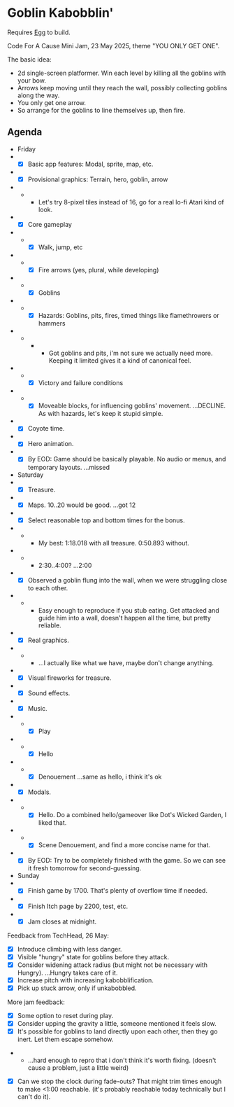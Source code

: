 # Goblin Kabobblin'

Requires [Egg](https://github.com/aksommerville/egg) to build.

Code For A Cause Mini Jam, 23 May 2025, theme "YOU ONLY GET ONE".

The basic idea:
- 2d single-screen platformer. Win each level by killing all the goblins with your bow.
- Arrows keep moving until they reach the wall, possibly collecting goblins along the way.
- You only get one arrow.
- So arrange for the goblins to line themselves up, then fire.

## Agenda

- Friday
- - [x] Basic app features: Modal, sprite, map, etc.
- - [x] Provisional graphics: Terrain, hero, goblin, arrow
- - - Let's try 8-pixel tiles instead of 16, go for a real lo-fi Atari kind of look.
- - [x] Core gameplay
- - - [x] Walk, jump, etc
- - - [x] Fire arrows (yes, plural, while developing)
- - - [x] Goblins
- - - [x] Hazards: Goblins, pits, fires, timed things like flamethrowers or hammers
- - - - Got goblins and pits, i'm not sure we actually need more. Keeping it limited gives it a kind of canonical feel.
- - - [x] Victory and failure conditions
- - - [x] Moveable blocks, for influencing goblins' movement. ...DECLINE. As with hazards, let's keep it stupid simple.
- - [x] Coyote time.
- - [x] Hero animation.
- - [x] By EOD: Game should be basically playable. No audio or menus, and temporary layouts. ...missed
- Saturday
- - [x] Treasure.
- - [x] Maps. 10..20 would be good. ...got 12
- - [x] Select reasonable top and bottom times for the bonus.
- - - My best: 1:18.018 with all treasure. 0:50.893 without.
- - - 2:30..4:00? ...2:00
- - [x] Observed a goblin flung into the wall, when we were struggling close to each other.
- - - Easy enough to reproduce if you stub eating. Get attacked and guide him into a wall, doesn't happen all the time, but pretty reliable.
- - [x] Real graphics.
- - - ...I actually like what we have, maybe don't change anything.
- - [x] Visual fireworks for treasure.
- - [x] Sound effects.
- - [x] Music.
- - - [x] Play
- - - [x] Hello
- - - [x] Denouement ...same as hello, i think it's ok
- - [x] Modals.
- - - [x] Hello. Do a combined hello/gameover like Dot's Wicked Garden, I liked that.
- - - [x] Scene Denouement, and find a more concise name for that.
- - [x] By EOD: Try to be completely finished with the game. So we can see it fresh tomorrow for second-guessing.
- Sunday
- - [x] Finish game by 1700. That's plenty of overflow time if needed.
- - [x] Finish Itch page by 2200, test, etc.
- - [x] Jam closes at midnight.

Feedback from TechHead, 26 May:
- [x] Introduce climbing with less danger.
- [x] Visible "hungry" state for goblins before they attack.
- [x] Consider widening attack radius (but might not be necessary with Hungry). ...Hungry takes care of it.
- [x] Increase pitch with increasing kabobblification.
- [x] Pick up stuck arrow, only if unkabobbled.

More jam feedback:
- [x] Some option to reset during play.
- [x] Consider upping the gravity a little, someone mentioned it feels slow.
- [x] It's possible for goblins to land directly upon each other, then they go inert. Let them escape somehow.
- - ...hard enough to repro that i don't think it's worth fixing. (doesn't cause a problem, just a little weird)
- [x] Can we stop the clock during fade-outs? That might trim times enough to make <1:00 reachable. (it's probably reachable today technically but I can't do it).
